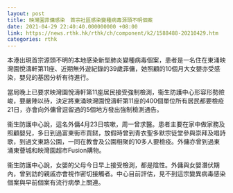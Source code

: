 ```yaml
---
layout: post
title: 映灣園菲傭感染　首宗社區感染變種病毒源頭不明個案　
date: 2021-04-29 22:40:40.000000000 +08:00
link: https://news.rthk.hk/rthk/ch/component/k2/1588488-20210429.htm
categories: rthk
---
```


本港出現首宗源頭不明的本地感染新型肺炎變種病毒個案，患者是一名住在東涌映灣園悅濤軒第11座、近期無外遊紀錄的39歲菲傭，她照顧的10個月大女嬰亦受感染，嬰兒的基因分析有待進行。

當局晚上已要求映灣園悅濤軒第11座居民接受強制檢測，衞生防護中心形容形勢險峻，要嚴陣以待，決定將東涌映灣園悅濤軒第11座的400個單位所有居民都要檢疫21日，亦會向外傭曾逗留過的5個地方發出強制檢測通告。

衞生防護中心說，這名外傭4月23日咳嗽，周一曾求醫。患者主要在家中做家務及照顧嬰兒，多日到過富東街市買餸，放假時曾到青衣聖多默宗徒堂參與崇拜及唱詩歌，到過文東路公園，一同在教會及公園相聚的10多人要檢疫。外傭亦曾到過東涌東薈城和映灣園超市Fusion購物。

衞生防護中心說，女嬰的父母今日早上接受檢測，都是陰性。外傭與女嬰潛伏期內，曾到訪的親戚亦會視作密切接觸者。中心目前評估，見不到這宗變異病毒感染個案與早前個案有流行病學上關連。
